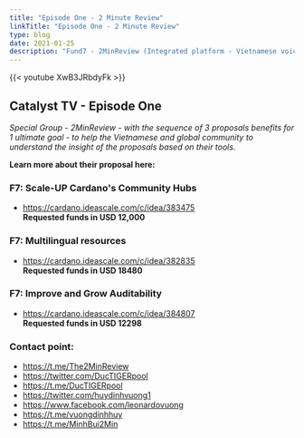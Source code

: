 ```yaml
---
title: "Episode One - 2 Minute Review"
linkTitle: "Episode One - 2 Minute Review"
type: blog
date: 2021-01-25
description: "Fund7 - 2MinReview (Integrated platform - Vietnamese voice - voice for busy voters"
---
```


{{<  youtube XwB3JRbdyFk >}}

## Catalyst TV - Episode One

*Special Group - 2MinReview - with the sequence of 3 proposals benefits for 1 ultimate goal - to help the Vietnamese and global community to understand the insight of the proposals based on their tools.*

**Learn more about their proposal here:**

### F7: Scale-UP Cardano's Community Hubs
- https://cardano.ideascale.com/c/idea/383475   
**Requested funds in USD 12,000**

### F7: Multilingual resources
- https://cardano.ideascale.com/c/idea/382835  
**Requested funds in USD 18480**

### F7: Improve and Grow Auditability
- https://cardano.ideascale.com/c/idea/384807   
**Requested funds in USD 12298**

### Contact point:
- https://t.me/The2MinReview
- https://twitter.com/DucTIGERpool 
- https://t.me/DucTIGERpool
- https://twitter.com/huydinhvuong1 
- https://www.facebook.com/leonardovuong
- https://t.me/vuongdinhhuy 
- https://t.me/MinhBui2Min